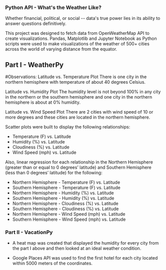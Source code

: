 ### Python API - What's the Weather Like?


Whether financial, political, or social -- data's true power lies in its ability to answer questions definitively. 

This project was designed to fetch data from OpenWeatherMap API to create visualizations. Pandas, Matplotlib and Jupyter Notebook as Python scripts were used to make visualizations of the weather of 500+ cities across the world of varying distance from the equator.


## Part I - WeatherPy

#Observations:
Latitude vs. Temperature Plot
There is one city in the northern hemisphere with temperature of about 40 degrees Celsius.

Latitude vs. Humidity Plot
The humidity level is not beyond 100% in any city in the northern or the southern hemisphere and one city in the northern hemisphere is about at 0% humidity.

Latitude vs. Wind Speed Plot
There are 2 cities with wind speed of 10 or more degrees and these cities are located in the northern hemisphere.

Scatter plots were built to display the following relationships:

* Temperature (F) vs. Latitude
* Humidity (%) vs. Latitude
* Cloudiness (%) vs. Latitude
* Wind Speed (mph) vs. Latitude

Also, linear regression for each relationship in the Northern Hemisphere (greater than or equal to 0 degrees’ latitude) and Southern Hemisphere (less than 0 degrees’ latitude) for the following:

* Northern Hemisphere - Temperature (F) vs. Latitude
* Southern Hemisphere - Temperature (F) vs. Latitude
* Northern Hemisphere - Humidity (%) vs. Latitude
* Southern Hemisphere - Humidity (%) vs. Latitude
* Northern Hemisphere - Cloudiness (%) vs. Latitude
* Southern Hemisphere - Cloudiness (%) vs. Latitude
* Northern Hemisphere - Wind Speed (mph) vs. Latitude
* Southern Hemisphere - Wind Speed (mph) vs. Latitude


### Part II - VacationPy

* A heat map was created that displayed the humidity for every city from the part I above and then looked at an ideal weather condition. 

* Google Places API was used to find the first hotel for each city located within 5000 meters of the coordinates.


